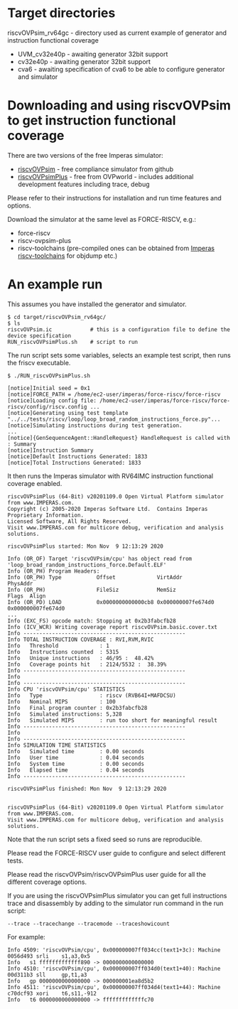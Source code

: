# Target directories

riscvOVPsim_rv64gc - directory used as current example of generator and instruction functional coverage

- UVM_cv32e40p - awaiting generator 32bit support
- cv32e40p - awaiting generator 32bit support
- cva6 - awaiting specification of cva6 to be able to configure generator and simulator

# Downloading and using riscvOVPsim to get instruction functional coverage

There are two versions of the free Imperas simulator:

- [riscvOVPsim](https://github.com/riscv-ovpsim/imperas-riscv-tests) - free compliance simulator from github
- [riscvOVPsimPlus](https://www.ovpworld.org/riscvOVPsimPlus/) - free from OVPworld - includes additional development features including trace, debug

Please refer to their instructions for installation and run time features and options.

Download the simulator at the same level as FORCE-RISCV, e.g.:
- force-riscv
- riscv-ovpsim-plus
- riscv-toolchains (pre-compiled ones can be obtained from [Imperas riscv-toolchains](https://github.com/Imperas/riscv-toolchains) for objdump etc.)


# An example run

This assumes you have installed the generator and simulator.


    $ cd target/riscvOVPsim_rv64gc/
    $ ls
    riscvOVPsim.ic            # this is a configuration file to define the device specification
    RUN_riscvOVPsimPlus.sh    # script to run

The run script sets some variables, selects an example test script, then runs the friscv executable.

    $ ./RUN_riscvOVPsimPlus.sh
    
    [notice]Initial seed = 0x1
    [notice]FORCE_PATH = /home/ec2-user/imperas/force-riscv/force-riscv
    [notice]Loading config file: /home/ec2-user/imperas/force-riscv/force-riscv/config/riscv.config ...
    [notice]Generating using test template "../../tests/riscv/loop/loop_broad_random_instructions_force.py"...
    [notice]Simulating instructions during test generation.
    ...
    [notice]{GenSequenceAgent::HandleRequest} HandleRequest is called with : Summary
    [notice]Instruction Summary
    [notice]Default Instructions Generated: 1833
    [notice]Total Instructions Generated: 1833
    
It then runs the Imperas simulator with RV64IMC instruction functional coverage enabled.

    riscvOVPsimPlus (64-Bit) v20201109.0 Open Virtual Platform simulator from www.IMPERAS.com.
    Copyright (c) 2005-2020 Imperas Software Ltd.  Contains Imperas Proprietary Information.
    Licensed Software, All Rights Reserved.
    Visit www.IMPERAS.com for multicore debug, verification and analysis solutions.

    riscvOVPsimPlus started: Mon Nov  9 12:13:29 2020

    Info (OR_OF) Target 'riscvOVPsim/cpu' has object read from 'loop_broad_random_instructions_force.Default.ELF'
    Info (OR_PH) Program Headers:
    Info (OR_PH) Type           Offset             VirtAddr           PhysAddr
    Info (OR_PH)                FileSiz            MemSiz             Flags  Align
    Info (OR_PD) LOAD           0x0000000000000cb8 0x000000007fe674d0 0x000000007fe674d0
    ...
    Info (EXC_FS) opcode match: Stopping at 0x2b3fabcfb28
    Info (ICV_WCR) Writing coverage report riscvOVPsim.basic.cover.txt
    Info ---------------------------------------------------
    Info TOTAL INSTRUCTION COVERAGE : RVI,RVM,RVIC
    Info   Threshold             : 1
    Info   Instructions counted  : 5315
    Info   Unique instructions   : 46/95 :  48.42%
    Info   Coverage points hit   : 2124/5532 :  38.39%
    Info ---------------------------------------------------
    Info
    Info ---------------------------------------------------
    Info CPU 'riscvOVPsim/cpu' STATISTICS
    Info   Type                  : riscv (RVB64I+MAFDCSU)
    Info   Nominal MIPS          : 100
    Info   Final program counter : 0x2b3fabcfb28
    Info   Simulated instructions: 5,328
    Info   Simulated MIPS        : run too short for meaningful result
    Info ---------------------------------------------------
    Info
    Info ---------------------------------------------------
    Info SIMULATION TIME STATISTICS
    Info   Simulated time        : 0.00 seconds
    Info   User time             : 0.04 seconds
    Info   System time           : 0.00 seconds
    Info   Elapsed time          : 0.04 seconds
    Info ---------------------------------------------------

    riscvOVPsimPlus finished: Mon Nov  9 12:13:29 2020


    riscvOVPsimPlus (64-Bit) v20201109.0 Open Virtual Platform simulator from www.IMPERAS.com.
    Visit www.IMPERAS.com for multicore debug, verification and analysis solutions.

Note that the run script sets a fixed seed so runs are reproducible.

Please read the FORCE-RISCV user guide to configure and select different tests.

Please read the riscvOVPsim/riscvOVPsimPlus user guide for all the different coverage options.

If you are using the riscvOVPsimPlus simulator you can get full instructions trace and disassembly by adding to the simulator run command in the run script:

    --trace --tracechange --tracemode --traceshowicount

For example:

    Info 4509: 'riscvOVPsim/cpu', 0x000000007ff034cc(text1+3c): Machine 0056d493 srli    s1,a3,0x5
    Info   s1 fffffffffffff890 -> 0000000000000000
    Info 4510: 'riscvOVPsim/cpu', 0x000000007ff034d0(text1+40): Machine 00d311b3 sll     gp,t1,a3
    Info   gp 0000000000000000 -> 000000001ea8d5b2
    Info 4511: 'riscvOVPsim/cpu', 0x000000007ff034d4(text1+44): Machine c70dcf93 xori    t6,s11,-912
    Info   t6 0000000000000000 -> fffffffffffffc70





